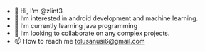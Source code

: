 - 👋 Hi, I’m @zlint3
- 👀 I’m interested in android development and machine learning.
- 🌱 I’m currently learning java programming
- 💞️ I’m looking to collaborate on any complex projects.
- 📫 How to reach me tolusanusi6@gmail.com

<!---
zlint3/zlint3 is a ✨ special ✨ repository because its `README.md` (this file) appears on your GitHub profile.
You can click the Preview link to take a look at your changes.
--->
